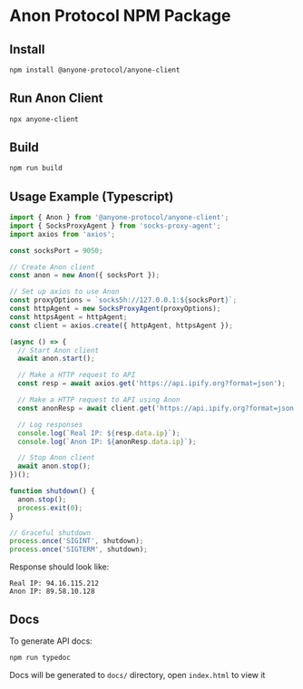# Anon Protocol NPM Package

## Install

```sh
npm install @anyone-protocol/anyone-client
```

## Run Anon Client

```sh
npx anyone-client
```

## Build

```sh
npm run build
```

## Usage Example (Typescript)

```typescript
import { Anon } from '@anyone-protocol/anyone-client';
import { SocksProxyAgent } from 'socks-proxy-agent';
import axios from 'axios';

const socksPort = 9050;

// Create Anon client
const anon = new Anon({ socksPort });

// Set up axios to use Anon
const proxyOptions = `socks5h://127.0.0.1:${socksPort}`;
const httpAgent = new SocksProxyAgent(proxyOptions);
const httpsAgent = httpAgent;
const client = axios.create({ httpAgent, httpsAgent });

(async () => {
  // Start Anon client
  await anon.start();

  // Make a HTTP request to API
  const resp = await axios.get('https://api.ipify.org?format=json');

  // Make a HTTP request to API using Anon
  const anonResp = await client.get('https://api.ipify.org?format=json');

  // Log responses
  console.log(`Real IP: ${resp.data.ip}`);
  console.log(`Anon IP: ${anonResp.data.ip}`);

  // Stop Anon client
  await anon.stop();
})();

function shutdown() {
  anon.stop();
  process.exit(0);
}

// Graceful shutdown
process.once('SIGINT', shutdown);
process.once('SIGTERM', shutdown);
```

Response should look like:

```
Real IP: 94.16.115.212
Anon IP: 89.58.10.128
```

## Docs

To generate API docs:

```sh
npm run typedoc
```

Docs will be generated to `docs/` directory, open `index.html` to view it